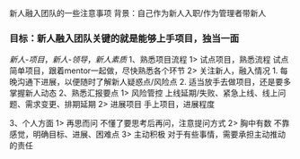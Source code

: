
新人融入团队的一些注意事项
背景：自己作为新人入职/作为管理者带新人

### 目标：新人融入团队关键的就是能够上手项目，独当一面
*新人-项目*，*新人-领导*，*新人素质*
1、熟悉项目流程
  1> 试点项目，熟悉流程
      试点简单项目，跟着mentor一起做，尽快熟悉各个环节
  2> 关注新人，融入情况
    1. 每晚沟通下进展，以便随时了解新人疑惑点/风险点
    2. 适当放手去做项目，还是要多掌握新人动态
2、熟悉汇报要点
   1> 风险管控
      上线延期/失败、紧急上线、线上问题、需求变更、排期延期
   2> 进展项目
      手上项目，进展程度


3、个人方面
   1> 再思而问
      不懂了要思考后再问，注意提问方式
   2> 胸中有数
      不靠感觉，明确目标、进展、困难点
   3> 主动积极
      对于有些事情，需要承担主动推动的责任
<!--stackedit_data:
eyJoaXN0b3J5IjpbMjU2NTkzNjAzLDE3NTc0NjY2NzJdfQ==
-->